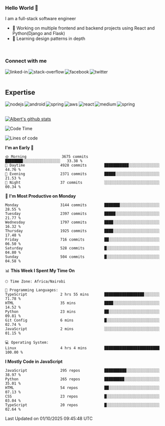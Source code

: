 

### Hello World 👋
I am a full-stack software engineer
- 🔭 Working on multiple frontend and backend projects using React and Python(Django and Flask)
- 🌱 Learning design patterns in depth

<br>

### Connect with me

[<img align="left" alt="linked-in" src="https://img.shields.io/badge/linkedin-%230077B5.svg?&style=for-the-badge&logo=linkedin&logoColor=white" />](https://www.linkedin.com/in/albert-byrone/)

<!-- [<img align="left" alt="medium" src="https://img.shields.io/badge/medium-%2312100E.svg?&style=for-the-badge&logo=medium&logoColor=white" />](https://56faisal.medium.com/) -->

[<img align="left" alt="stack-overflow" src="https://img.shields.io/badge/stack%20overflow-FE7A16?logo=stack-overflow&logoColor=white&style=for-the-badge" />](https://stackoverflow.com/users/11916317/albert-byrone)

[<img align="left" alt="facebook" src="https://img.shields.io/badge/facebook-%231877F2.svg?&style=for-the-badge&logo=facebook&logoColor=white" />](https://web.facebook.com/albert.byrone.1/)

[<img align="left" alt="twitter" src="https://img.shields.io/badge/twitter-%231DA1F2.svg?&style=for-the-badge&logo=twitter&logoColor=white" />](https://twitter.com/byrone_albert)

<br>

<br>

## Expertise
<img align="left" alt="nodejs" src="https://img.shields.io/badge/python%20-%2343853D.svg?&style=for-the-badge&logo=node.js&logoColor=white" />
<img align="left" alt="android" src="https://img.shields.io/badge/Flask-3DDC84?logo=android&logoColor=white&style=for-the-badge" />
<img align="left" alt="spring" src="https://img.shields.io/badge/drf%20-%236DB33F.svg?&style=for-the-badge&logo=spring&logoColor=white" />
<img align="left" alt="aws" src="https://img.shields.io/badge/django%20AWS-%23232F3E?logo=amazon-aws&logoColor=white&style=for-the-badge" />
<img align="left" alt="react" src="https://img.shields.io/badge/react%20-%2320232a.svg?&style=for-the-badge&logo=react&logoColor=%2361DAFB" />
<img align="left" alt="medium" src="https://img.shields.io/badge/Angular-%23316192.svg?&style=for-the-badge&logo=postgresql&logoColor=white" />
<img align="left" alt="spring" src="https://img.shields.io/badge/Javascript%20-%236DB33F.svg?&style=for-the-badge&logo=spring&logoColor=white" />
<br>
<br>


[![Albert's github stats](https://github-readme-stats.vercel.app/api?username=Albert-Byrone&count_private=true&show_icons=true&theme=radical&hide_rank=false)](https://github.com/anuraghazra/github-readme-stats)

<!-- [![Top Langs](https://github-readme-stats.vercel.app/api/top-langs/?username=Albert-Byrone&layout=compact)](https://github.com/anuraghazra/github-readme-stats) -->

<!--
**Albert-Byrone/Albert-Byrone** is a ✨ _special_ ✨ repository because its `README.md` (this file) appears on your GitHub profile.

Here are some ideas to get you started:

- 🔭 I’m currently working on ...
- 🌱 I’m currently learning ...
- 👯 I’m looking to collaborate on ...
- 🤔 I’m looking for help with ...
- 💬 Ask me about ...
- 📫 How to reach me: ...
- 😄 Pronouns: ...
- ⚡ Fun fact: ...
-->


<!--START_SECTION:waka-->
![Code Time](http://img.shields.io/badge/Code%20Time-2%2C048%20hrs%2021%20mins-blue)

![Lines of code](https://img.shields.io/badge/From%20Hello%20World%20I%27ve%20Written-83.1%20million%20lines%20of%20code-blue)

**I'm an Early 🐤** 

```text
🌞 Morning                3675 commits        ████████░░░░░░░░░░░░░░░░░   33.38 % 
🌆 Daytime                4928 commits        ███████████░░░░░░░░░░░░░░   44.76 % 
🌃 Evening                2371 commits        █████░░░░░░░░░░░░░░░░░░░░   21.53 % 
🌙 Night                  37 commits          ░░░░░░░░░░░░░░░░░░░░░░░░░   00.34 % 
```
📅 **I'm Most Productive on Monday** 

```text
Monday                   3144 commits        ███████░░░░░░░░░░░░░░░░░░   28.55 % 
Tuesday                  2397 commits        █████░░░░░░░░░░░░░░░░░░░░   21.77 % 
Wednesday                1797 commits        ████░░░░░░░░░░░░░░░░░░░░░   16.32 % 
Thursday                 1925 commits        ████░░░░░░░░░░░░░░░░░░░░░   17.48 % 
Friday                   716 commits         ██░░░░░░░░░░░░░░░░░░░░░░░   06.50 % 
Saturday                 528 commits         █░░░░░░░░░░░░░░░░░░░░░░░░   04.80 % 
Sunday                   504 commits         █░░░░░░░░░░░░░░░░░░░░░░░░   04.58 % 
```


📊 **This Week I Spent My Time On** 

```text
🕑︎ Time Zone: Africa/Nairobi

💬 Programming Languages: 
TypeScript               2 hrs 55 mins       ██████████████████░░░░░░░   71.78 % 
HTML                     35 mins             ████░░░░░░░░░░░░░░░░░░░░░   14.52 % 
Python                   23 mins             ██░░░░░░░░░░░░░░░░░░░░░░░   09.81 % 
Git Config               6 mins              █░░░░░░░░░░░░░░░░░░░░░░░░   02.74 % 
JavaScript               2 mins              ░░░░░░░░░░░░░░░░░░░░░░░░░   01.15 % 

💻 Operating System: 
Linux                    4 hrs 4 mins        █████████████████████████   100.00 % 
```

**I Mostly Code in JavaScript** 

```text
JavaScript               295 repos           ██████████░░░░░░░░░░░░░░░   38.97 % 
Python                   265 repos           █████████░░░░░░░░░░░░░░░░   35.01 % 
HTML                     54 repos            ██░░░░░░░░░░░░░░░░░░░░░░░   07.13 % 
CSS                      23 repos            █░░░░░░░░░░░░░░░░░░░░░░░░   03.04 % 
TypeScript               20 repos            █░░░░░░░░░░░░░░░░░░░░░░░░   02.64 % 
```




 Last Updated on 01/10/2025 09:45:48 UTC
<!--END_SECTION:waka-->
